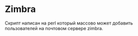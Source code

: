 # Zimbra

Скрипт написан на perl который массово может добавить пользователей на почтовом сервере zimbra.
